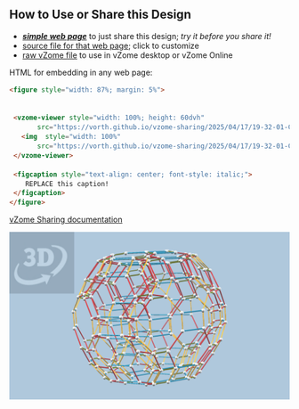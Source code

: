 
## How to Use or Share this Design

 - [***simple web page***](<https://vorth.github.io/vzome-sharing/2025/04/17/19-32-01-C4-1111-triality-olive/>) to just share this design; *try it before you share it!*
 - [source file for that web page](<https://github.com/vorth/vzome-sharing/edit/main/2025/04/17/19-32-01-C4-1111-triality-olive/index.md>); click to customize
 - [raw vZome file](<https://raw.githubusercontent.com/vorth/vzome-sharing/main/2025/04/17/19-32-01-C4-1111-triality-olive/C4-1111-triality-olive.vZome>) to use in vZome desktop or vZome Online
 
 HTML for embedding in any web page:
 ```html
<figure style="width: 87%; margin: 5%">
  
  
  <vzome-viewer style="width: 100%; height: 60dvh" 
        src="https://vorth.github.io/vzome-sharing/2025/04/17/19-32-01-C4-1111-triality-olive/C4-1111-triality-olive.vZome" >
    <img  style="width: 100%"
        src="https://vorth.github.io/vzome-sharing/2025/04/17/19-32-01-C4-1111-triality-olive/C4-1111-triality-olive.png" >
  </vzome-viewer>

  <figcaption style="text-align: center; font-style: italic;">
     REPLACE this caption!
  </figcaption>
</figure>

 ```

[vZome Sharing documentation](https://vzome.github.io/vzome/sharing.html#how-it-works)

![Image](<C4-1111-triality-olive.png>)

